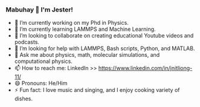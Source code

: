 ### Mabuhay 👋 I'm Jester!

- 🔭 I’m currently working on my Phd in Physics.
- 🌱 I’m currently learning LAMMPS and Machine Learning.
- 👯 I’m looking to collaborate on creating educational Youtube videos and podcasts.
- 🤔 I’m looking for help with LAMMPS, Bash scripts, Python, and MATLAB.
- 💬 Ask me about physics, math, molecular simulations, and computational physics.
- 📫 How to reach me: LinkedIn >> https://www.linkedin.com/in/jnitliong-11/
- 😄 Pronouns: He/Him
- ⚡ Fun fact: I love music and singing, and I enjoy cooking variety of dishes.
